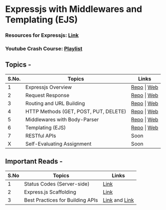 # Expressjs with Middlewares and Templating (EJS)

### Resources for Expressjs: [Link](https://www.tutorialspoint.com/expressjs/)

### Youtube Crash Course: [Playlist](https://www.youtube.com/playlist?list=PL4cUxeGkcC9jsz4LDYc6kv3ymONOKxwBU)

## Topics -

| S.No. | Topics                                | Links                                                                                                                                                                    |
| ----- | ------------------------------------- | ------------------------------------------------------------------------------------------------------------------------------------------------------------------------ |
| 1     | Expressjs Overview                    | [Repo](https://github.com/iampavangandhi/TheNodeCourse/tree/master/03%20Expressjs/Topic1) \| [Web](https://iampavangandhi.github.io/TheNodeCourse/03%20Expressjs/Topic1) |
| 2     | Request Response                      | [Repo](https://github.com/iampavangandhi/TheNodeCourse/tree/master/03%20Expressjs/Topic2) \| [Web](https://iampavangandhi.github.io/TheNodeCourse/03%20Expressjs/Topic2) |
| 3     | Routing and URL Building              | [Repo](https://github.com/iampavangandhi/TheNodeCourse/tree/master/03%20Expressjs/Topic3) \| [Web](https://iampavangandhi.github.io/TheNodeCourse/03%20Expressjs/Topic3) |
| 4     | HTTP Methods (GET, POST, PUT, DELETE) | [Repo](https://github.com/iampavangandhi/TheNodeCourse/tree/master/03%20Expressjs/Topic4) \| [Web](https://iampavangandhi.github.io/TheNodeCourse/03%20Expressjs/Topic4) |
| 5     | Middlewares with Body-Parser          | [Repo](https://github.com/iampavangandhi/TheNodeCourse/tree/master/03%20Expressjs/Topic5) \| [Web](https://iampavangandhi.github.io/TheNodeCourse/03%20Expressjs/Topic5) |
| 6     | Templating (EJS)                      | [Repo](https://github.com/iampavangandhi/TheNodeCourse/tree/master/03%20Expressjs/Topic6) \| [Web](https://iampavangandhi.github.io/TheNodeCourse/03%20Expressjs/Topic6) |
| 7     | RESTful APIs                          | Soon                                                                                                                                                                     |
| X     | Self-Evaluating Assignment            | Soon                                                                                                                                                                     |

## Important Reads -

| S.No | Topics                           | Links                                                                                                                                                               |
| ---- | -------------------------------- | ------------------------------------------------------------------------------------------------------------------------------------------------------------------- |
| 1    | Status Codes (Server-side)       | [Link](https://www.tutorialspoint.com/http/http_status_codes.htm)                                                                                                   |
| 2    | Express.js Scaffolding           | [Link](https://www.geeksforgeeks.org/scaffolding-expressjs-app-scratch/)                                                                                            |
| 3    | Best Practices for Building APIs | [Link](https://stackoverflow.blog/2020/03/02/best-practices-for-rest-api-design/) and [Link](https://www.tutorialspoint.com/expressjs/expressjs_best_practices.htm) |
